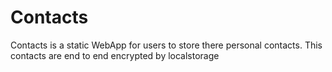 # Contacts
Contacts is a static WebApp for users to store there personal contacts. This contacts are end to end encrypted by localstorage
